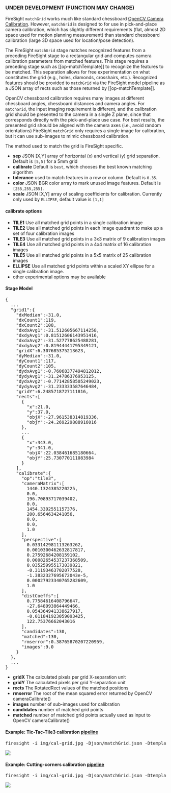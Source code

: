 ### UNDER DEVELOPMENT (FUNCTION MAY CHANGE)

FireSight `matchGrid` works much like standard chessboard 
[OpenCV Camera Calibration](http://docs.opencv.org/doc/tutorials/calib3d/camera_calibration/camera_calibration.html). 
However, `matchGrid` is designed to for use in pick-and-place camera calibration,
which has slightly different requirements (flat, almost 2D space used for motion planning measurement) 
than standard chessboard calibration (large 3D space used for location/pose detection).

The FireSight `matchGrid` stage matches recognized features from a preceding FireSight stage
to a rectangular grid and computes
camera calibration parameters from matched features. This stage requires a preceding
stage such as [[op-matchTemplate]] to recognize the features to be matched. This separation
allows for free experimentation on what 
constitutes the grid (e.g., holes, diamonds, crosshairs, etc.). Recognized features should
be provided to `matchGrid` via the FireSight model pipeline as a JSON array of rects
such as those returned by [[op-matchTemplate]].

OpenCV chessboard calibration requires many images at different chessboard angles, 
chessboard distances and camera angles. For `matchGrid`, the input imaging requirement 
is different, and the calibration grid should be presented to the camera in a 
single Z plane, since that corresponds directly with the pick-and-place use case.
For best results, the presented grid should be aligned with the camera axes
(i.e., avoid random orientations)
FireSight `matchGrid` only requires a single image for calibration, but it can
use sub-images to mimic chessboard calibration.

The method used to match the grid is FireSight specific.

* **sep** JSON [X,Y] array of horizontal (x) and vertical (y) grid separation. Default is `[5,5]` for a 5mm grid
* **calibrate** Default is `best`, which chooses the best known matching algorithm
* **tolerance** used to match features in a row or column. Default is `0.35`.
* **color** JSON BGR color array to mark unused image features. Default is `[255,255,255]`.
* **scale** JSON [X,Y] array of scaling coefficients for calibration. Currently only used by `ELLIPSE`, default value is `[1,1]`

#### calibrate options
* **TILE1** Use all matched grid points in a single calibration image
* **TILE2** Use all matched grid points in each image quadrant to make up a set of four calibration images
* **TILE3** Use all matched grid points in a 3x3 matrix of 9 calibration images
* **TILE4** Use all matched grid points in a 4x4 matrix of 16 calibration images
* **TILE5** Use all matched grid points in a 5x5 matrix of 25 calibration images
* **ELLIPSE** Use all matched grid points within a scaled XY ellipse for a single calibration image.
* other experimental options may be available

#### Stage Model
<pre>
{
  ...
  "grid1":{
    "dxMedian":-31.0,
    "dxCount1":119,
    "dxCount2":108,
    "dxdxAvg1":-31.512605667114258,
    "dxdyAvg1":0.81512606143951416,
    "dxdxAvg2":-31.527778625488281,
    "dxdyAvg2":0.81944441795349121,
    "gridX":6.307685375213623,
    "dyMedian":-31.0,
    "dyCount1":117,
    "dyCount2":105,
    "dydxAvg1":-0.76068377494812012,
    "dydyAvg1":-31.24786376953125,
    "dydxAvg2":-0.77142858505249023,
    "dydyAvg2":-31.233333587646484,
    "gridY":6.2485718727111816,
    "rects":[
      {
        "x":21.0,
        "y":37.0,
        "objX":-27.961538314819336,
        "objY":-24.269229888916016
      },
	  ...
      {
        "x":343.0,
        "y":341.0,
        "objX":22.038461685180664,
        "objY":25.730770111083984
      }
    ],
    "calibrate":{
      "op":"tile3",
      "cameraMatrix":[
        1440.1324385220225,
        0.0,
        196.70893717039402,
        0.0,
        1454.3392551157376,
        200.6564634241056,
        0.0,
        0.0,
        1.0
      ],
      "perspective":[
        0.033142981113263262,
        0.0010300462632817817,
        0.27592684208159102,
        0.00082654537237368509,
        0.035259955173039821,
        -0.31193463702077528,
        -1.3832327695672043e-5,
        0.00027923340765282609,
        1.0
      ],
      "distCoeffs":[
        0.77584616408796647,
        -27.648993864449466,
        0.054364941338627917,
        -0.011841923059093425,
        122.75376662043016
      ],
      "candidates":130,
      "matched":130,
      "rmserror":0.38765870207220959,
      "images":9.0
    }
  },
  ...
}
</pre>
* **gridX** The calculated pixels per grid X-separation unit
* **gridY** The calculated pixels per grid Y-separation unit
* **rects** The RotatedRect values of the matched positions
* **rmserror** The root of the mean squared error returned by OpenCV cameraCalibrate()
* **images** number of sub-images used for calibration
* **candidates** number of matched grid points
* **matched** number of matched grid points actually used as input to OpenCV cameraCalibrate()

#### Example: Tic-Tac-Tile3 calibration [pipeline](https://github.com/firepick1/FireSight/blob/master/json/matchGrid.json)
<pre>firesight -i img/cal-grid.jpg -Djson/matchGrid.json -Dtemplate=img/cross32.png -Dcalibrate=tile3</pre>

<img src="https://github.com/firepick1/FireSight/blob/master/img/grid-tile3.jpg?raw=true">

#### Example: Cutting-corners calibration [pipeline](https://github.com/firepick1/FireSight/blob/master/json/matchGrid.json)
<pre>firesight -i img/cal-grid.jpg -Djson/matchGrid.json -Dtemplate=img/cross32.png -Dcalibrate=ellipse -Dscale=[0.85,0.85]</pre>

<img src="https://github.com/firepick1/FireSight/blob/master/img/grid-ellipse-85.jpg?raw=true">
